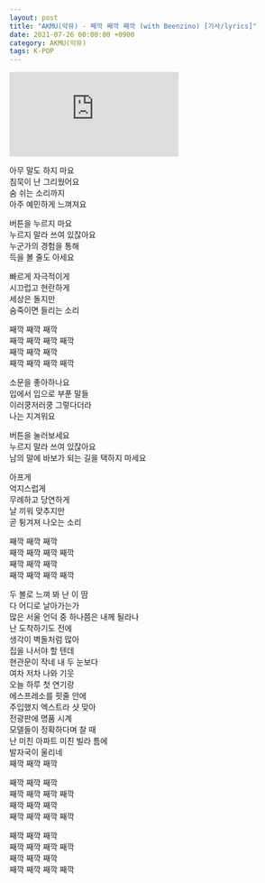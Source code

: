 ```yaml
---
layout: post
title: "AKMU(악뮤) - 째깍 째깍 째깍 (with Beenzino) [가사/lyrics]"
date: 2021-07-26 00:00:00 +0900
category: AKMU(악뮤)
tags: K-POP
---
```


<div class="youtube-iframe-container iframe-16-to-9">
    <iframe src="https://www.youtube.com/embed/VkMs8P1YYNs" title="AKMU(악뮤) - 째깍 째깍 째깍 (with Beenzino)" frameborder="0" allow="accelerometer; autoplay; clipboard-write; encrypted-media; gyroscope; picture-in-picture; web-share" allowfullscreen></iframe>
</div>

아무 말도 하지 마요  
침묵이 난 그리웠어요  
숨 쉬는 소리까지  
아주 예민하게 느껴져요

버튼을 누르지 마요  
누르지 말라 쓰여 있잖아요  
누군가의 경험을 통해  
득을 볼 줄도 아세요

빠르게 자극적이게  
시끄럽고 현란하게  
세상은 돌지만  
숨죽이면 들리는 소리

째깍 째깍 째깍  
째깍 째깍 째깍 째깍  
째깍 째깍 째깍  
째깍 째깍 째깍 째깍

소문을 좋아하나요  
입에서 입으로 부푼 말들  
이러쿵저러쿵 그렇다더라  
나는 지겨워요

버튼을 눌러보세요  
누르지 말라 쓰여 있잖아요  
남의 말에 바보가 되는 길을 택하지 마세요

아프게   
억지스럽게   
무례하고 당연하게  
날 끼워 맞추지만  
곧 튕겨져 나오는 소리

째깍 째깍 째깍  
째깍 째깍 째깍 째깍  
째깍 째깍 째깍  
째깍 째깍 째깍 째깍

두 볼로 느껴 봐 난 이 땀   
다 어디로 날아가는가  
많은 서울 언덕 중 하나쯤은 내께 될라나  
난 도착하기도 전에   
생각이 벽돌처럼 많아  
집을 나서야 할 텐데   
현관문이 작네 내 두 눈보다  
여차 저차 나와 기웃   
오늘 하루 첫 연기랑  
에스프레소를 핏줄 안에  
주입했지 엑스트라 샷 맞아   
전광판에 명품 시계  
모델들이 정확하다며 찰 때   
난 미친 아파트 미친 빌라 틈에  
발자국이 울리네  
째깍 째깍 째깍

째깍 째깍 째깍  
째깍 째깍 째깍 째깍  
째깍 째깍 째깍  
째깍 째깍 째깍 째깍

째깍 째깍 째깍  
째깍 째깍 째깍 째깍  
째깍 째깍 째깍  
째깍 째깍 째깍 째깍